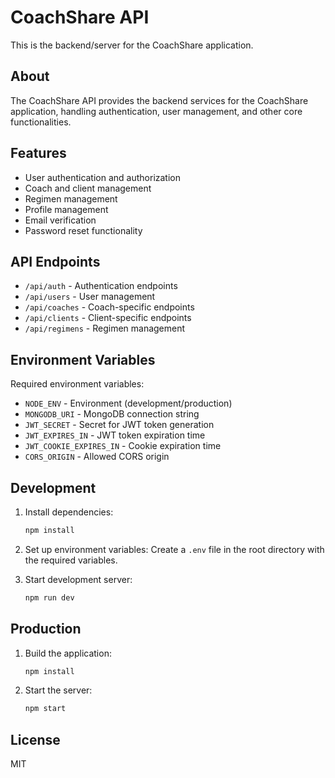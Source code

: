 # CoachShare API

This is the backend/server for the CoachShare application.

## About

The CoachShare API provides the backend services for the CoachShare application, handling authentication, user management, and other core functionalities.

## Features

- User authentication and authorization
- Coach and client management
- Regimen management
- Profile management
- Email verification
- Password reset functionality

## API Endpoints

- `/api/auth` - Authentication endpoints
- `/api/users` - User management
- `/api/coaches` - Coach-specific endpoints
- `/api/clients` - Client-specific endpoints
- `/api/regimens` - Regimen management

## Environment Variables

Required environment variables:
- `NODE_ENV` - Environment (development/production)
- `MONGODB_URI` - MongoDB connection string
- `JWT_SECRET` - Secret for JWT token generation
- `JWT_EXPIRES_IN` - JWT token expiration time
- `JWT_COOKIE_EXPIRES_IN` - Cookie expiration time
- `CORS_ORIGIN` - Allowed CORS origin

## Development

1. Install dependencies:
   ```bash
   npm install
   ```

2. Set up environment variables:
   Create a `.env` file in the root directory with the required variables.

3. Start development server:
   ```bash
   npm run dev
   ```

## Production

1. Build the application:
   ```bash
   npm install
   ```

2. Start the server:
   ```bash
   npm start
   ```

## License

MIT
